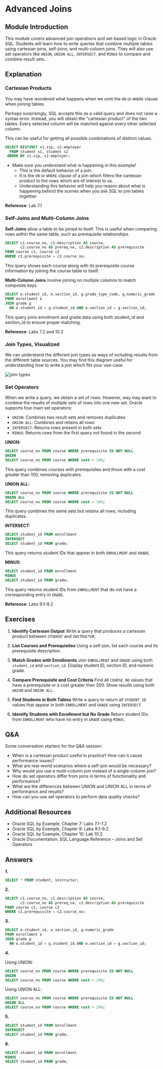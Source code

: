# Advanced Joins

## Module Introduction

This module covers advanced join operations and set-based logic in Oracle SQL. Students will learn how to write queries that combine multiple tables using cartesian joins, self-joins, and multi-column joins. They will also use set operators like `UNION`, `UNION ALL`, `INTERSECT`, and `MINUS` to compare and combine result sets.

## Explanation

### Cartesian Products

You may have wondered what happens when we omit the `ON` or `WHERE` clause when joining tables.

Perhaps surprisingly, SQL accepts this as a valid query and does not raise a syntax error. Instead, you will obtain the "cartesian product" of the two tables. Every selected column will be matched against every other selected column.

This can be useful for getting all possible combinations of distinct values.

```sql
SELECT DISTINCT s1.zip, s2.employer
  FROM student s1, student s2
 ORDER BY s1.zip, s2.employer;
```

- Make sure you understand what is happening in this example!
  - This is the default behavior of a join.
  - It is the `ON` or `WHERE` clause of a join which filters the cartesian product to the rows which are of interest to us.
  - Understanding this behavior will help you reason about what is happening behind the scenes when you ask SQL to join tables together.

**Reference**: Lab 7.1

### Self-Joins and Multi-Column Joins

**Self-Joins** allow a table to be joined to itself. This is useful when comparing rows within the same table, such as prerequisite relationships.

```sql
SELECT c1.course_no, c1.description AS course,
       c2.course_no AS prereq_no, c2.description AS prerequisite
FROM course c1, course c2
WHERE c1.prerequisite = c2.course_no;
```

This query shows each course along with its prerequisite course information by joining the course table to itself.

**Multi-Column Joins** involve joining on multiple columns to match composite keys.

```sql
SELECT e.student_id, e.section_id, g.grade_type_code, g.numeric_grade
FROM enrollment e
JOIN grade g
  ON e.student_id = g.student_id AND e.section_id = g.section_id;
```

This query joins enrollment and grade data using both student_id and section_id to ensure proper matching.

**Reference**: Labs 7.2 and 10.2

### Join Types, Visualized

We can understand the different join types as ways of including results from the different table sources. You may find this diagram useful for understanding how to write a join which fits your use-case.

![join-types](./img/join_types.png)


### Set Operators

When we write a query, we obtain a set of rows. However, way may want to combine the results of multiple sets of rows into one new set. Oracle supports four main set operators:

* `UNION`: Combines two result sets and removes duplicates
* `UNION ALL`: Combines and retains all rows
* `INTERSECT`: Returns rows present in both sets
* `MINUS`: Returns rows from the first query not found in the second

**UNION:**

```sql
SELECT course_no FROM course WHERE prerequisite IS NOT NULL
UNION
SELECT course_no FROM course WHERE cost > 100;
```

This query combines courses with prerequisites and those with a cost greater than 100, removing duplicates.

**UNION ALL:**

```sql
SELECT course_no FROM course WHERE prerequisite IS NOT NULL
UNION ALL
SELECT course_no FROM course WHERE cost > 100;
```

This query combines the same sets but retains all rows, including duplicates.

**INTERSECT:**

```sql
SELECT student_id FROM enrollment
INTERSECT
SELECT student_id FROM grade;
```

This query returns student IDs that appear in both `ENROLLMENT` and `GRADE`.

**MINUS:**

```sql
SELECT student_id FROM enrollment
MINUS
SELECT student_id FROM grade;
```

This query returns student IDs from `ENROLLMENT` that do not have a corresponding entry in `GRADE`.

**Reference**: Labs 9.1–9.2

## Exercises

1. **Identify Cartesian Output**
   Write a query that produces a cartesian product between `STUDENT` and `INSTRUCTOR`.

2. **List Courses and Prerequisites**
   Using a self-join, list each course and its prerequisite description.

3. **Match Grades with Enrollments**
   Join `ENROLLMENT` and `GRADE` using both `student_id` and `section_id`. Display student ID, section ID, and numeric grade.

4. **Compare Prerequisite and Cost Criteria**
   Find all `COURSE_NO` values that have a prerequisite or a cost greater than 200. Show results using both `UNION` and `UNION ALL`.

5. **Find Students in Both Tables**
   Write a query to return all `STUDENT_ID` values that appear in both `ENROLLMENT` and `GRADE` using `INTERSECT`.

6. **Identify Students with Enrollment but No Grade**
   Return student IDs from `ENROLLMENT` who have no entry in `GRADE` using `MINUS`.

## Q&A

Some conversation starters for the Q&A session:

* When is a cartesian product useful in practice? How can it cause performance issues?
* What are real-world scenarios where a self-join would be necessary?
* Why would you use a multi-column join instead of a single-column join?
* How do set operators differ from joins in terms of functionality and performance?
* What are the differences between UNION and UNION ALL in terms of performance and results?
* How can you use set operators to perform data quality checks?

## Additional Resources

* Oracle SQL by Example, Chapter 7: Labs 7.1–7.2
* Oracle SQL by Example, Chapter 9: Labs 9.1–9.2
* Oracle SQL by Example, Chapter 10: Lab 10.2
* Oracle Documentation: SQL Language Reference – Joins and Set Operators

## Answers

**1.**

```sql
SELECT * FROM student, instructor;
```

**2.**

```sql
SELECT c1.course_no, c1.description AS course,
       c2.course_no AS prereq_no, c2.description AS prerequisite
FROM course c1, course c2
WHERE c1.prerequisite = c2.course_no;
```

**3.**

```sql
SELECT e.student_id, e.section_id, g.numeric_grade
FROM enrollment e
JOIN grade g
  ON e.student_id = g.student_id AND e.section_id = g.section_id;
```

**4.**

Using UNION:

```sql
SELECT course_no FROM course WHERE prerequisite IS NOT NULL
UNION
SELECT course_no FROM course WHERE cost > 200;
```

Using UNION ALL:

```sql
SELECT course_no FROM course WHERE prerequisite IS NOT NULL
UNION ALL
SELECT course_no FROM course WHERE cost > 200;
```

**5.**

```sql
SELECT student_id FROM enrollment
INTERSECT
SELECT student_id FROM grade;
```

**6.**

```sql
SELECT student_id FROM enrollment
MINUS
SELECT student_id FROM grade;
```